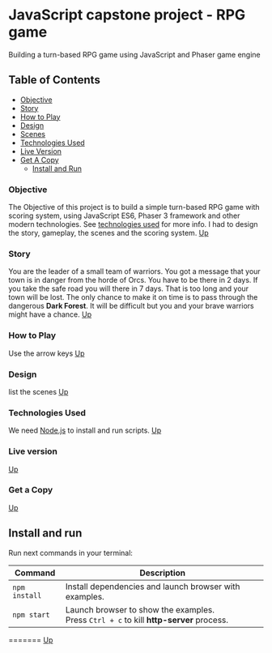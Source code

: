 # JavaScript capstone project - RPG game

Building a turn-based RPG game using JavaScript and Phaser game engine

## Table of Contents

- [Objective](#Objective)
- [Story](#Story)
- [How to Play](#How-to-Play)
- [Design](#Design)
- [Scenes](#Scenes)
- [Technologies Used](#Technologies-Used)
- [Live Version](#Live-version)
- [Get A Copy](#Get-A-Copy)
  - [Install and Run](#Install-and-run)

### Objective
The Objective of this project is to build a simple turn-based RPG game with scoring system, using JavaScript ES6, Phaser 3 framework and other modern technologies. See [technologies used](#Technologies-Used) for more info. I had to design the story, gameplay, the scenes and the scoring system.
[Up](#Table-of-Contents)

### Story
You are the leader of a small team of warriors. You got a message that your town is in danger from the horde of Orcs. You have to be there in 2 days. If you take the safe road you will there in 7 days. That is too long and your town will be lost. The only chance to make it on time is to pass through the dangerous **Dark Forest**. It will be difficult but you and your brave warriors might have a chance. 
[Up](#Table-of-Contents)

### How to Play
Use the arrow keys
[Up](#Table-of-Contents)
### Design
list the scenes
[Up](#Table-of-Contents)
### Technologies Used

We need [Node.js](https://nodejs.org) to install and run scripts.
[Up](#Table-of-Contents)
### Live version
[Up](#Table-of-Contents)
### Get a Copy
[Up](#Table-of-Contents)

## Install and run

Run next commands in your terminal:

| Command       | Description                                                                                 |
| ------------- | ------------------------------------------------------------------------------------------- |
| `npm install` | Install dependencies and launch browser with examples.                                      |
| `npm start`   | Launch browser to show the examples. <br> Press `Ctrl + c` to kill **http-server** process. |

=======
[Up](#Table-of-Contents)
